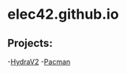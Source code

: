 # elec42.github.io

## Projects:
-[HydraV2](https://github.com/Elec42/hydraV2)
-[Pacman](https://github.com/Elec42/Pacman_Game)
